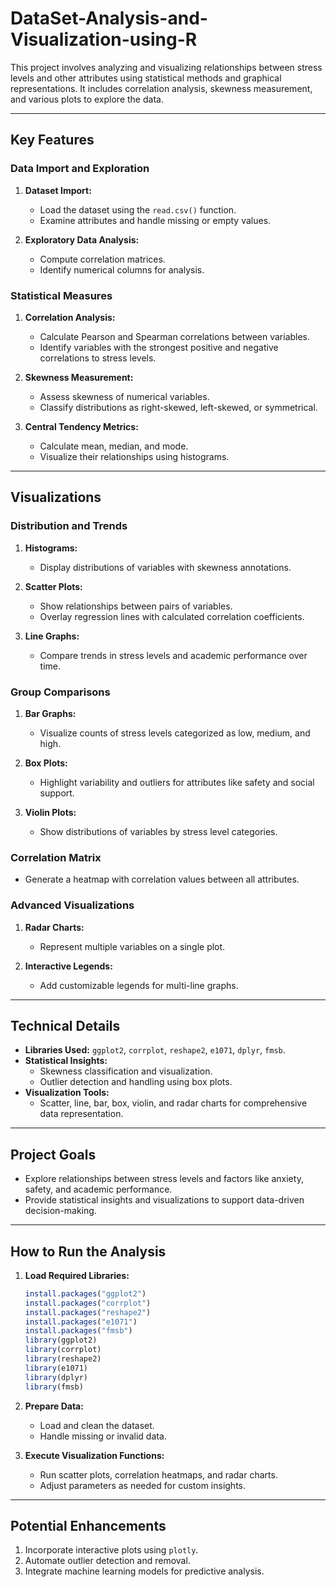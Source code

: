 # DataSet-Analysis-and-Visualization-using-R

This project involves analyzing and visualizing relationships between stress levels and other attributes using statistical methods and graphical representations. It includes correlation analysis, skewness measurement, and various plots to explore the data.

---

## Key Features

### Data Import and Exploration
1. **Dataset Import:**
   - Load the dataset using the `read.csv()` function.
   - Examine attributes and handle missing or empty values.

2. **Exploratory Data Analysis:**
   - Compute correlation matrices.
   - Identify numerical columns for analysis.

### Statistical Measures
1. **Correlation Analysis:**
   - Calculate Pearson and Spearman correlations between variables.
   - Identify variables with the strongest positive and negative correlations to stress levels.

2. **Skewness Measurement:**
   - Assess skewness of numerical variables.
   - Classify distributions as right-skewed, left-skewed, or symmetrical.

3. **Central Tendency Metrics:**
   - Calculate mean, median, and mode.
   - Visualize their relationships using histograms.

---

## Visualizations

### Distribution and Trends
1. **Histograms:**
   - Display distributions of variables with skewness annotations.

2. **Scatter Plots:**
   - Show relationships between pairs of variables.
   - Overlay regression lines with calculated correlation coefficients.

3. **Line Graphs:**
   - Compare trends in stress levels and academic performance over time.

### Group Comparisons
1. **Bar Graphs:**
   - Visualize counts of stress levels categorized as low, medium, and high.

2. **Box Plots:**
   - Highlight variability and outliers for attributes like safety and social support.

3. **Violin Plots:**
   - Show distributions of variables by stress level categories.

### Correlation Matrix
- Generate a heatmap with correlation values between all attributes.

### Advanced Visualizations
1. **Radar Charts:**
   - Represent multiple variables on a single plot.

2. **Interactive Legends:**
   - Add customizable legends for multi-line graphs.

---

## Technical Details
- **Libraries Used:** `ggplot2`, `corrplot`, `reshape2`, `e1071`, `dplyr`, `fmsb`.
- **Statistical Insights:**
  - Skewness classification and visualization.
  - Outlier detection and handling using box plots.
- **Visualization Tools:**
  - Scatter, line, bar, box, violin, and radar charts for comprehensive data representation.

---

## Project Goals
- Explore relationships between stress levels and factors like anxiety, safety, and academic performance.
- Provide statistical insights and visualizations to support data-driven decision-making.

---

## How to Run the Analysis
1. **Load Required Libraries:**
   ```r
   install.packages("ggplot2")
   install.packages("corrplot")
   install.packages("reshape2")
   install.packages("e1071")
   install.packages("fmsb")
   library(ggplot2)
   library(corrplot)
   library(reshape2)
   library(e1071)
   library(dplyr)
   library(fmsb)
   ```

2. **Prepare Data:**
   - Load and clean the dataset.
   - Handle missing or invalid data.

3. **Execute Visualization Functions:**
   - Run scatter plots, correlation heatmaps, and radar charts.
   - Adjust parameters as needed for custom insights.

---

## Potential Enhancements
1. Incorporate interactive plots using `plotly`.
2. Automate outlier detection and removal.
3. Integrate machine learning models for predictive analysis.

 
